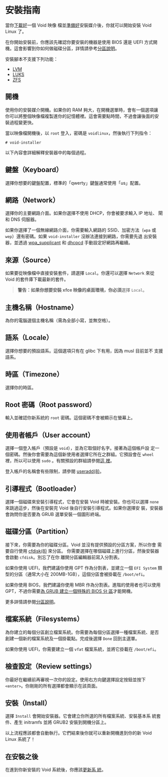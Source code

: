 # 安裝指南

當你[下載好](../index.md#downloading-installation-media)一個 Void 映像
檔並[準備好](./prep.md)安裝媒介後，你就可以開始安裝 Void Linux 了。

在你開始安裝前，你應該先確認你要安裝的機器是使用 BIOS 還是 UEFI 方式開
機。這會影響到你如何做磁碟分區，詳情請參考[分區說明](./partitions.md)。

安裝腳本不支援下列功能：

- [LVM](https://en.wikipedia.org/wiki/Logical_volume_management)
- [LUKS](https://en.wikipedia.org/wiki/Linux_Unified_Key_Setup)
- [ZFS](https://en.wikipedia.org/wiki/ZFS)

## 開機

使用你的安裝媒介開機。如果你的 RAM 夠大，在開機選單時，會有一個選項讓
你可以將整個映像檔複製進你的記憶體裡。這會需要點時間，不過會讓後面的安
裝過程變更快。

當以映像檔開機後，以 `root` 登入，密碼是 `voidlinux`，然後執行下列指令：

```
# void-installer
```

以下內容會詳細解釋安裝器中的每個過程。

## 鍵盤（Keyboard）

選擇你想要的鍵盤配置，標準的「qwerty」鍵盤通常使用「us」配置。

## 網路（Network）

選擇你的主要網路介面。如果你選擇不使用 DHCP，你會被要求輸入 IP 地址、
閘和 DNS 伺服器。

如果你選擇了一個無線網路介面，你需要輸入網路的 SSID、加密方法（`wpa`
或 `wep`）還有密碼。如果 `void-installer` 沒辦法連接到網路，你需要先退
出安裝器，並透過
[wpa_supplicant](../../config/network/wpa_supplicant.md) 和
[dhcpcd](../../config/network/index.md#dhcpcd) 手動設定好網路再繼續。

## 來源（Source）

如果要從映像檔中直接安裝套件，請選擇 `Local`。你還可以選擇 `Network`
來從 Void 的套件庫下載最新的套件。

> **警告：**如果你想要安裝 xfce 映像的桌面環境，你**必須**選擇 `Local`。

## 主機名稱（Hostname）

為你的電腦選個主機名稱（需為全部小寫，並無空格）。

## 語系（Locale）

選擇你想要的預設語系。這個選項只有在 glibc 下有用，因為 musl 目前並不
支援語系。

## 時區（Timezone）

選擇你的時區。

## Root 密碼（Root password）

輸入並確認你新系統的 `root` 密碼。這個密碼不會被顯示在螢幕上。

## 使用者帳戶（User account）

選擇一個登入帳戶（預設是 `void`），並為它取個好名字。接著為這個帳戶設
定一個密碼。然後你會需要為這個新使用者選擇它所在之群組。它預設會在
`wheel` 裡，所以可以使用 `sudo` 。有關預設的群組請參閱[這
裡](../../config/users-and-groups.html#default-groups)。

登入帳戶的名稱會有些限制，請參閱
[useradd(8)](https://man.voidlinux.org/useradd.8#CAVEATS)。

## 引導程式（Bootloader）

選擇一個磁碟來安裝引導程式，它會在安裝 Void 時被安裝。你也可以選擇
`none` 來跳過這步，然後在安裝完 Void 後自行安裝引導程式。如果你選擇安
裝，安裝器會詢問你是否要為 GRUB 選單安裝一個圖形終端。

## 磁碟分區（Partition）

接下來，你需要為你的磁碟分區。Void 並沒有提供預設的分區方案，所以你會
需要自行使用 [cfdisk(8)](https://man.voidlinux.org/cfdisk.8) 來分區。
你需要選擇在哪個磁碟上進行分區，然後安裝器會啟動 `cfdisk`。別忘了在你
離開分區編輯器前寫入分割表。

如果你使用 UEFI，我們建議你使用 GPT 作為分割表，並建立一個 `EFI
System` 類型的分區（通常大小在 200MB-1GB），這個分區會被掛載在
`/boot/efi`。

如果你使用 BIOS，我們建議你使用 MBR 作為分割表。進階的使用者也可以使用
GPT，不過你需要[為 GRUB 建立一個特殊的 BIOS 分
區](./partitions.md#bios-system-notes)才能開機。

更多詳情請參閱[分區說明](./partitions.md)。

## 檔案系統（Filesystems）

為你建立的每個分區創立檔案系統。你需要為每個分區選擇一種檔案系統、是否
創建一個新的檔案系統及一個掛載點。完成後選擇 `Done` 回到主選單。

如果你使用 UEFI，你需要建立一個 `vfat` 檔案系統，並將它掛載在
`/boot/efi`。

## 檢查設定（Review settings）

你最好在繼續前再審視一次你的設定。使用右方向鍵選擇設定按鈕並按下
`<enter>`。你剛剛的所有選擇都會顯示在該頁面。

## 安裝（Install）

選擇 `Install` 會開始安裝器。它會建立你所選的所有檔案系統、安裝基本系
統套件、產生 initramfs 並將 GRUB2 安裝到開機分區上。

以上流程應該都會自動執行。它們結束後你就可以重新開機進到你的新 Void
Linux 系統了！

## 在安裝之後

在進到你新安裝的 Void 系統後，你應該[更新系
統](../../xbps/index.md#updating)。
